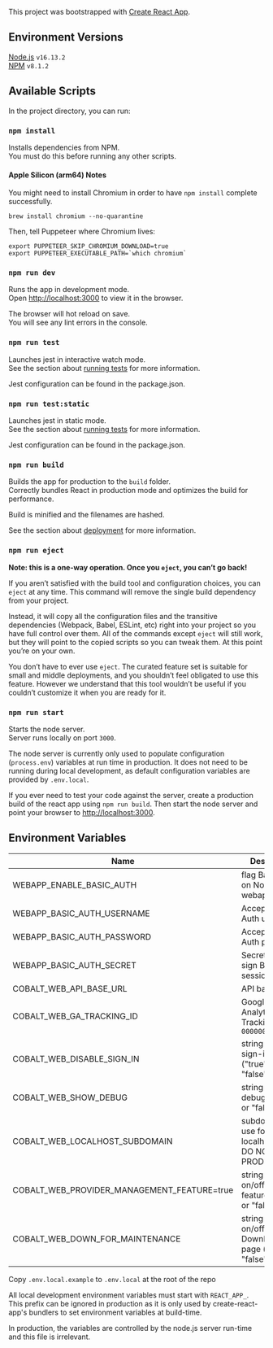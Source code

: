 This project was bootstrapped with [Create React App](https://github.com/facebook/create-react-app).

## Environment Versions

[Node.js](https://nodejs.org/en/) `v16.13.2`<br/>
[NPM](https://www.npmjs.com/) `v8.1.2`

## Available Scripts

In the project directory, you can run:

### `npm install`

Installs dependencies from NPM.<br />
You must do this before running any other scripts.

#### Apple Silicon (arm64) Notes

You might need to install Chromium in order to have `npm install` complete successfully.

```shell
brew install chromium --no-quarantine
```

Then, tell Puppeteer where Chromium lives:

```shell
export PUPPETEER_SKIP_CHROMIUM_DOWNLOAD=true
export PUPPETEER_EXECUTABLE_PATH=`which chromium`
```

### `npm run dev`

Runs the app in development mode.<br />
Open [http://localhost:3000](http://localhost:3000) to view it in the browser.

The browser will hot reload on save.<br />
You will see any lint errors in the console.

### `npm run test`

Launches jest in interactive watch mode.<br />
See the section about [running tests](https://facebook.github.io/create-react-app/docs/running-tests) for more information.

Jest configuration can be found in the package.json.

### `npm run test:static`

Launches jest in static mode.<br />
See the section about [running tests](https://facebook.github.io/create-react-app/docs/running-tests) for more information.

Jest configuration can be found in the package.json.

### `npm run build`

Builds the app for production to the `build` folder.<br />
Correctly bundles React in production mode and optimizes the build for performance.

Build is minified and the filenames are hashed.

See the section about [deployment](https://facebook.github.io/create-react-app/docs/deployment) for more information.

### `npm run eject`

**Note: this is a one-way operation. Once you `eject`, you can’t go back!**

If you aren’t satisfied with the build tool and configuration choices, you can `eject` at any time. This command will remove the single build dependency from your project.

Instead, it will copy all the configuration files and the transitive dependencies (Webpack, Babel, ESLint, etc) right into your project so you have full control over them. All of the commands except `eject` will still work, but they will point to the copied scripts so you can tweak them. At this point you’re on your own.

You don’t have to ever use `eject`. The curated feature set is suitable for small and middle deployments, and you shouldn’t feel obligated to use this feature. However we understand that this tool wouldn’t be useful if you couldn’t customize it when you are ready for it.

### `npm run start`

Starts the node server.<br />
Server runs locally on port `3000`.

The node server is currently only used to populate configuration (`process.env`) variables at run time in production. It does not need to be running during local development, as default configuration variables are provided by `.env.local`.

If you ever need to test your code against the server, create a production build of the react app using `npm run build`. Then start the node server and point your browser to [http://localhost:3000](http://localhost:3000).

## Environment Variables

| Name                                        | Description                                                   |
| ------------------------------------------- | ------------------------------------------------------------- |
| WEBAPP_ENABLE_BASIC_AUTH                    | flag Basic Auth on NodeJS webapp server                       |
| WEBAPP_BASIC_AUTH_USERNAME                  | Accepted Basic Auth username                                  |
| WEBAPP_BASIC_AUTH_PASSWORD                  | Accepted Basic Auth password                                  |
| WEBAPP_BASIC_AUTH_SECRET                    | Secret string to sign Basic Auth session cookies              |
| COBALT_WEB_API_BASE_URL                     | API base url                                                  |
| COBALT_WEB_GA_TRACKING_ID                   | Google Analytics Tracking ID `UA-000000-01`                   |
| COBALT_WEB_DISABLE_SIGN_IN                  | string to disable sign-in UI ("true" or "false")              |
| COBALT_WEB_SHOW_DEBUG                       | string to show debug UI ("true" or "false")                   |
| COBALT_WEB_LOCALHOST_SUBDOMAIN              | subdomain to use for localhost dev, DO NOT SET IN PROD        |
| COBALT_WEB_PROVIDER_MANAGEMENT_FEATURE=true | string to turn on/off provider features ("true" or "false")   |
| COBALT_WEB_DOWN_FOR_MAINTENANCE             | string to turn on/off DownForService page ("true" or "false") |

Copy `.env.local.example` to `.env.local` at the root of the repo

All local development environment variables must start with `REACT_APP_`. This prefix can be ignored in production as it is only used by create-react-app's bundlers to set environment variables at build-time.

In production, the variables are controlled by the node.js server run-time and this file is irrelevant.

